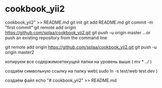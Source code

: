 # cookbook_yii2 #


cookbook_yii2" >> README.md
git init
git add README.md
git commit -m "first commit"
git remote add origin https://github.com/splaa/cookbook_yii2.git
git push -u origin master
…or push an existing repository from the command line


git remote add origin https://github.com/splaa/cookbook_yii2.git
git push -u origin master2

копируем все содержимоетекущей папки на уровень выше ( mv * ../ )

создаём символьную ссылку на папку web( sudo ln -s test/web test.dev )

создаём файл echo "# cookbook_yii2" >> README.md
